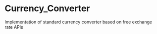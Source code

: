# Currency_Converter
 Implementation of standard currency converter based on free exchange rate APIs
